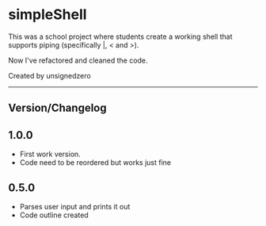 # simpleShell #

This was a school project where students create a working shell
that supports piping (specifically |, < and >).

Now I've refactored and cleaned the code.

Created by unsignedzero

* * * *

## Version/Changelog #

## 1.0.0 #
* First work version.
* Code need to be reordered but works just fine

## 0.5.0 #
* Parses user input and prints it out
* Code outline created
